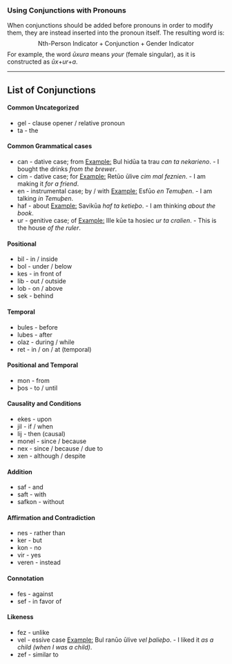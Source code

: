 ### Using Conjunctions with Pronouns

When conjunctions should be added before pronouns in order to modify them, they are instead inserted into the pronoun itself. The resulting word is:
$$\text{Nth-Person Indicator}+\text{Conjunction}+\text{Gender Indicator}$$
For example, the word *ūxura* means *your* (female singular), as it is constructed as *ūx*+*ur*+*a*.
- - -
## List of Conjunctions
#### Common Uncategorized
* gel - clause opener / relative pronoun
* ta - the
#### Common Grammatical cases
* can - dative case; from
	<u>Example:</u> Bul hidūa ta trau *can ta nekarieno*. - I bought the drinks *from the brewer*.
* cim - dative case; for
	<u>Example:</u> Retūo ūlive *cim mal feznien*. - I am making it *for a friend*.
* en - instrumental case; by / with
	<u>Example:</u> Esfūo *en Temuþen*. - I am talking *in Temuþen*.
* haf - about
	<u>Example:</u> Savikūa *haf ta ketieþo*. - I am thinking *about the book*.
* ur - genitive case; of
	<u>Example:</u> IIle kūe ta hosiec *ur ta cralien*. - This is the house *of the ruler*.
#### Positional
* bil - in / inside
* bol - under / below
* kes - in front of
* lib - out / outside
* lob - on / above
* sek - behind
#### Temporal
* bules - before
* lubes - after
* olaz - during / while
* ret - in / on / at (temporal)
#### Positional and Temporal
* mon - from
* þos - to / until
#### Causality and Conditions
* ekes - upon
* jil - if / when
* lij - then (causal)
* monel - since / because
* nex - since / because / due to
* xen - although / despite
#### Addition
* saf - and
* saft - with
* safkon - without
#### Affirmation and Contradiction
- nes - rather than
- ker - but
- kon - no
- vir - yes
- veren - instead
#### Connotation
* fes - against
* sef - in favor of
#### Likeness
* fez - unlike
* vel - essive case
	<u>Example:</u> Bul ranūo ūlive *vel þalieþo*. - I liked it *as a child (when I was a child)*.
* zef - similar to